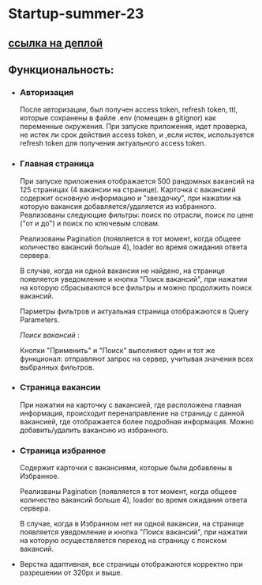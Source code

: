 # Startup-summer-23
## [ссылка на деплой](https://startupsummer.onrender.com/?catalogues=471&keyword=%D0%94%D0%B8%D0%B7%D0%B0%D0%B9%D0%BD%D0%B5%D1%80&activePage=1)
## Функциональность:
* ### Авторизация
    После авторизации, был получен access token, refresh token, ttl, которые сохранены в файле .env (помещен в gitignor) как переменные окружения.
    При запуске приложения, идет проверка, не истек ли срок действия access token, и ,если истек, используется refresh token для получения актуального access token.
* ### Главная страница
    При запуске приложения отображается 500 рандомных вакансий на 125 страницах (4 вакансии на странице). Карточка с вакансией содержит основную информацию и "звездочку", при нажатии на которую вакансия добавляется/удаляется из избранного.
    Реализованы следующие фильтры: поиск по отрасли, поиск по цене ("от и до") и поиск по ключевым словам.
    
    Реализованы Pagination (появляется в тот момент, когда общеее количество вакансий больше 4), loader во время ожидания ответа сервера. 
    
    В случае, когда ни одной вакансии не найдено, на странице появляется уведомление и кнопка "Поиск вакансий", при нажатии на которую сбрасываются все фильтры и можно продолжить поиск вакансий.
    
    Парметры фильтров и актуальная страница отображаются в Query Parameters.
    
    *Поиск вакансий* : 
    
    Кнопки "Применить" и "Поиск" выполняют один и тот же функционал: отправляют запрос на сервер, учитывая значения всех выбранных фильтров.    
* ### Страница вакансии
    При нажатии на карточку c вакансией, где расположена главная информация, происходит перенаправление на страницу с данной вакансией, где отображается более подробная информация. Можно добавить/удалить вакансию из избранного.
* ### Страница избранное
   Содержит карточки с вакансиями, которые были добавлены в Избранное.
   
   Реализваны Pagination (появляется в тот момент, когда общеее количество вакансий больше 4), loader во время ожидания ответа сервера. 
   
   В случае, когда в Избранном нет ни одной вакансии, на странице появляется уведомление и кнопка "Поиск вакансий", при нажатии на которую осуществляется переход на страницу с поиском вакансий.
   
* Верстка адаптивная, все страницы отображаются корректно при разрешении от 320px и выше.
